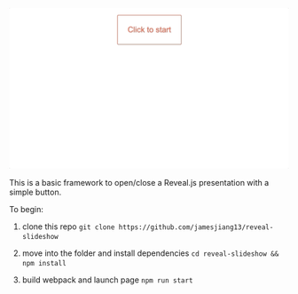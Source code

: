 ![](reveal-btn-demo.gif)

This is a basic framework to open/close a Reveal.js presentation with a simple button.

To begin: 

1. clone this repo 
`git clone https://github.com/jamesjiang13/reveal-slideshow`

2. move into the folder and install dependencies
`cd reveal-slideshow && npm install`

3. build webpack and launch page
`npm run start`
